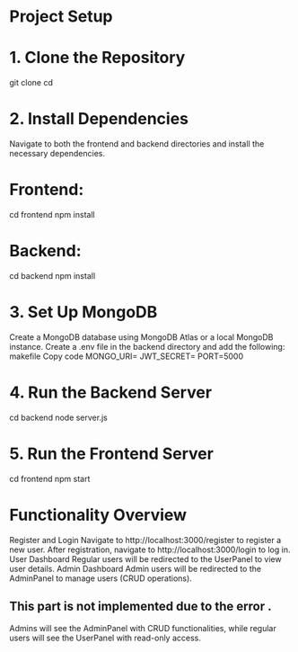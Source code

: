 # Project Setup

# 1. Clone the Repository

git clone <your-repo-url>
cd <your-repo-name>

# 2. Install Dependencies

Navigate to both the frontend and backend directories and install the necessary dependencies.

# Frontend:

cd frontend
npm install

# Backend:

cd backend
npm install

# 3. Set Up MongoDB

Create a MongoDB database using MongoDB Atlas or a local MongoDB instance.
Create a .env file in the backend directory and add the following:
makefile
Copy code
MONGO_URI=<your-mongodb-connection-string>
JWT_SECRET=<your-jwt-secret>
PORT=5000

# 4. Run the Backend Server

cd backend
node server.js

# 5. Run the Frontend Server

cd frontend
npm start

# Functionality Overview

Register and Login
Navigate to http://localhost:3000/register to register a new user.
After registration, navigate to http://localhost:3000/login to log in.
User Dashboard
Regular users will be redirected to the UserPanel to view user details.
Admin Dashboard
Admin users will be redirected to the AdminPanel to manage users (CRUD operations).

## This part is not implemented due to the error .

Admins will see the AdminPanel with CRUD functionalities, while regular users will see the UserPanel with read-only access.
